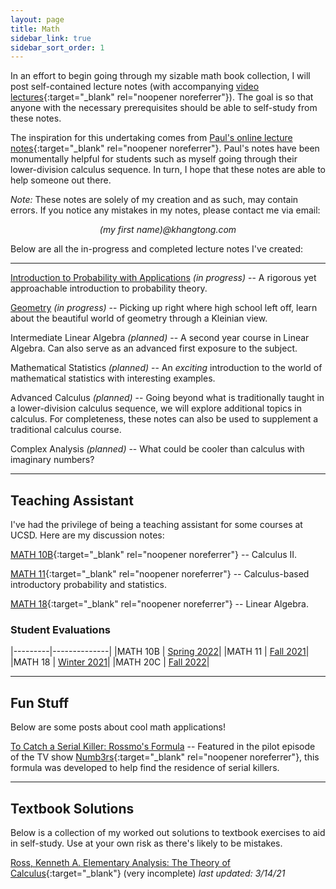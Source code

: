 ```yaml
---
layout: page
title: Math
sidebar_link: true
sidebar_sort_order: 1
---
```


In an effort to begin going through my sizable math book collection, I will post 
self-contained lecture notes (with accompanying [video lectures](https://www.youtube.com/channel/UCPxEP_IWPezOlK1WiQzO8tA){:target="_blank" rel="noopener noreferrer"}). 
The goal is so that anyone with the necessary prerequisites should be able to self-study from these notes. 

The inspiration for this undertaking comes from 
[Paul's online lecture notes](https://tutorial.math.lamar.edu){:target="_blank" rel="noopener noreferrer"}.
Paul's notes have been monumentally helpful for students such as myself going through
their lower-division calculus sequence. In turn, I hope that these notes are able to help
someone out there. 

*Note:* These notes are solely of my creation and as such, may contain errors. If you notice
any mistakes in my notes, please contact me via email: 

<p style="text-align: center;"><i>(my first name)@khangtong.com</i></p>

Below are all the in-progress and completed lecture notes I've created:

---

[Introduction to Probability with Applications](intro-probability) *(in progress)* -- A rigorous yet approachable introduction to probability theory.

[Geometry](geometry) *(in progress)* -- Picking up right where high school left off, learn about the beautiful world of geometry through a Kleinian view. 

Intermediate Linear Algebra *(planned)* -- A second year course in Linear Algebra. Can also serve as an advanced first exposure to the subject.

Mathematical Statistics *(planned)* -- An *exciting* introduction to the world of mathematical statistics with interesting examples.

Advanced Calculus *(planned)* -- Going beyond what is traditionally taught in a lower-division calculus sequence, we will explore additional topics in calculus. For completeness, these notes can also be used to supplement a traditional calculus course.

Complex Analysis *(planned)* -- What could be cooler than calculus with imaginary numbers?

---

## Teaching Assistant

I've had the privilege of being a teaching assistant for some courses at UCSD. Here are my discussion notes:

[MATH 10B](https://drive.google.com/drive/folders/1Vqp5xE0qXDqkp17YtZzCG7figXMjK5Yb?usp=sharing){:target="_blank" rel="noopener noreferrer"} -- Calculus II.

[MATH 11](https://drive.google.com/drive/folders/1RZ5VeQk0ThTXZjaZVHCJ8y3r8IVcELEp?usp=sharing){:target="_blank" rel="noopener noreferrer"} -- Calculus-based introductory probability and statistics.

[MATH 18](https://drive.google.com/drive/folders/1As-51zZxD1h0dIMLEqIoWE0lH-3w3Sor?usp=sharing){:target="_blank" rel="noopener noreferrer"} -- Linear Algebra.

### Student Evaluations

|---------|--------------|
|MATH 10B | [Spring 2022](evals/WI22-10B.pdf)|
|MATH 11  | [Fall 2021](evals/FA21-11.pdf)|
|MATH 18  | [Winter 2021](evals/WI21-18.pdf)|
|MATH 20C | [Fall 2022](evals/FA22-20C.pdf)|

---

## Fun Stuff

Below are some posts about cool math applications!

[To Catch a Serial Killer: Rossmo's Formula](fun/rossmo) -- Featured in the pilot episode of the TV show [Numb3rs](https://en.wikipedia.org/wiki/Numbers_(TV_series)){:target="_blank" rel="noopener noreferrer"}, this formula was developed to help find the residence of serial killers.

---

## Textbook Solutions

Below is a collection of my worked out solutions to textbook exercises to aid in self-study. Use at your own risk as there's likely to be mistakes.

[Ross, Kenneth A. Elementary Analysis: The Theory of Calculus](solutions/ross-elementary-analysis-solutions.pdf){:target="_blank"} (very incomplete) *last updated: 3/14/21*

